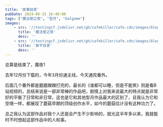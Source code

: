 ```yaml
---
title: '故事结束'
pubDate: 2024-06-15 16:40:00
tags: ["魔法使之夜", "型月", "Galgame"]
images:
    - src: '//testingcf.jsdelivr.net/gh/cafekiller/cafe.cdn/images/blogs/game2406152.jpg'
      title: '魔法使之夜'
      desc: ''
    - src: '//testingcf.jsdelivr.net/gh/cafekiller/cafe.cdn/images/blogs/game2406151.jpg'
      title: '章节目录'
      desc: ''
---
```


总算是结束了，魔夜1

去年12月份下载的，今年3月份通主线，今天通完番外。

后面几个番外都是磨磨蹭蹭打完的，最长的《谁都可以睡，但是不能笑》则是看B站视频的，总结来说是一部非常棒的作品吧，剧情上对我来说最大的特点就是非常好的平衡了日常和非日常，这也是它和其他型月作品最大的区别了，且我认为它和空境一样，都展现了蘑菇早期的顶级创作水平，如今的蘑菇估计没有这种功力了。

总之我认为这部作品对我个人还是会产生不少影响的，就光这半年多以来，我就能时不时想起这部作品中的人和事。
